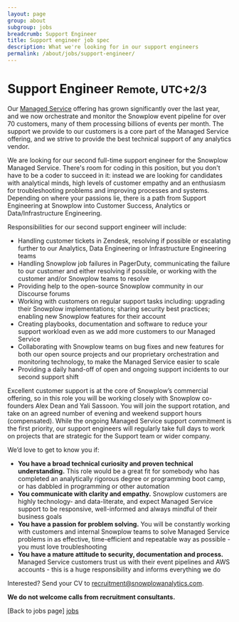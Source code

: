 ```yaml
---
layout: page
group: about
subgroup: jobs
breadcrumb: Support Engineer
title: Support engineer job spec
description: What we're looking for in our support engineers
permalink: /about/jobs/support-engineer/
---
```


<h1>Support Engineer <small>Remote, UTC+2/3</small></h1>

Our [Managed Service](http://snowplowanalytics.com/trial/) offering has grown significantly over the last year, and we now orchestrate and monitor the Snowplow event pipeline for over 70 customers, many of them processing billions of events per month. The support we provide to our customers is a core part of the Managed Service offering, and we strive to provide the best technical support of any analytics vendor.

We are looking for our second full-time support engineer for the Snowplow Managed Service. There's room for coding in this position, but you don't have to be a coder to succeed in it: instead we are looking for candidates with analytical minds, high levels of customer empathy and an enthusiasm for troubleshooting problems and improving processes and systems. Depending on where your passions lie, there is a path from Support Engineering at Snowplow into Customer Success, Analytics or Data/Infrastructure Engineering.

Responsibilities for our second support engineer will include:

* Handling customer tickets in Zendesk, resolving if possible or escalating further to our Analytics, Data Engineering or Infrastructure Engineering teams
* Handling Snowplow job failures in PagerDuty, communicating the failure to our customer and either resolving if possible, or working with the customer and/or Snowplow teams to resolve
* Providing help to the open-source Snowplow community in our Discourse forums
* Working with customers on regular support tasks including: upgrading their Snowplow implementations; sharing security best practices; enabling new Snowplow features for their account
* Creating playbooks, documentation and software to reduce your support workload even as we add more customers to our Managed Service
* Collaborating with Snowplow teams on bug fixes and new features for both our open source projects and our proprietary orchestration and monitoring technology, to make the Managed Service easier to scale
* Providing a daily hand-off of open and ongoing support incidents to our second support shift

Excellent customer support is at the core of Snowplow’s commercial offering, so in this role you will be working closely with Snowplow co-founders Alex Dean and Yali Sassoon. You will join the support rotation, and take on an agreed number of evening and weekend support hours (compensated). While the ongoing Managed Service support commitment is the first priority, our support engineers will regularly take full days to work on projects that are strategic for the Support team or wider company.

We’d love to get to know you if:

* **You have a broad technical curiosity and proven technical understanding.** This role would be a great fit for somebody who has completed an analytically rigorous degree or programming boot camp, or has dabbled in programming or other automation
* **You communicate with clarity and empathy.** Snowplow customers are highly technology- and data-literate, and expect Managed Service support to be responsive, well-informed and always mindful of their business goals
* **You have a passion for problem solving.** You will be constantly working with customers and internal Snowplow teams to solve Managed Service problems in as effective, time-efficient and repeatable way as possible - you must love troubleshooting
* **You have a mature attitude to security, documentation and process.** Managed Service customers trust us with their event pipelines and AWS accounts - this is a huge responsibility and informs everything we do

Interested? Send your CV to recruitment@snowplowanalytics.com.

<strong>We do not welcome calls from recruitment consultants.</strong>

[Back to jobs page] [jobs]

[jobs]: /about/jobs.html
